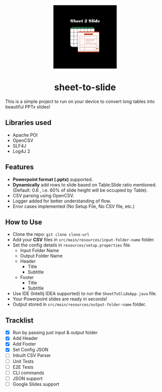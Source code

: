 <div style="text-align: center;">
<img src="Logo.webp" width="200" height="200" alt="logo"/>

# sheet-to-slide
</div>

This is a simple project to run on your device to convert long tables into beautiful PPTx slides!

## Libraries used
- Apache POI
- OpenCSV
- SLF4J
- Log4J 2

## Features
- **Powerpoint format (.pptx)** supported.
- **Dynamically** add rows to slide based on Table:Slide ratio mentioned. (Default: 0.6 , i.e. 60% of slide height will be occupied by Table).
- CSV parsing using OpenCSV.
- Logger added for better understanding of flow.
- Error cases implemented (No Setup File, No CSV file, etc.)

## How to Use
- Clone the repo: `git clone clone-url`
- Add your **CSV** files in `src/main/resources/input-folder-name` folder.
- Set the config details in `resources/setup.properties` file.
  - Input Folder Name
  - Output Folder Name
  - Header 
    - Title 
    - Subtitle
  - Footer 
    - Title
    - Subtitle
- Use IDE (Intellij IDEA supported) to run the `SheetToSlideApp.java` file.
- Your Powerpoint slides are ready in seconds!
- Output stored in `src/main/resources/output-folder-name` folder.

## Tracklist
- [x] Run by passing just input & output folder
- [x] Add Header
- [x] Add Footer
- [x] Set Config JSON
- [ ] Inbuilt CSV Parser
- [ ] Unit Tests
- [ ] E2E Tests
- [ ] CLI commands 
- [ ] JSON support
- [ ] Google Slides support
